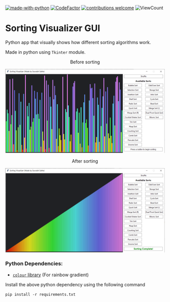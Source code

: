 [![made-with-python](https://img.shields.io/static/v1?label=Made%20with&message=Python&logo=python&labelColor=FFD745&color=3475A7)](https://www.python.org/)
[![CodeFactor](https://www.codefactor.io/repository/github/sourhub226/sorting-visualizer-python/badge)](https://www.codefactor.io/repository/github/sourhub226/sorting-visualizer-python)
[![contributions welcome](https://img.shields.io/badge/contributions-welcome-brightgreen.svg?style=flat)](https://github.com/sourhub226/sorting-visualizer-python/issues)
![ViewCount](https://views.whatilearened.today/views/github/sourhub226/sorting-visualizer-python.svg)

# Sorting Visualizer GUI

Python app that visually shows how different sorting algorithms work.

Made in python using `Tkinter` module.

<p align=center>Before sorting</p>

![GUI](before-sorting.png)

<p align=center>After sorting</p>

![GUI](after-sorting.png)

### Python Dependencies:

-   [`colour` library](https://pypi.org/project/colour/) (For rainbow gradient)

Install the above python dependency using the following command

    pip install -r requirements.txt
